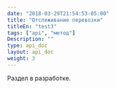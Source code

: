 ```yaml
---
date: "2018-03-29T21:54:53-05:00"
title: "Отслеживание перевозки"
titleEn: "test3"
tags: ["api", "метод"]
Description: ""
type: api_doc
layout: api_doc
weight: 3
---
```


Раздел в разработке.
